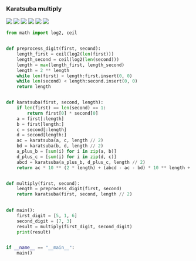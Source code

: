 ### Karatsuba multiply
<img src="https://render.githubusercontent.com/render/math?math=\overline{ab} \cdot \overline{cd}=">
<img src="https://render.githubusercontent.com/render/math?math=\overline{ab} \cdot \overline{cd}=">
<img src="https://render.githubusercontent.com/render/math?math=(a\cdot 10 + b)\cdot(c\cdot 10 + d)=">
<img src="https://render.githubusercontent.com/render/math?math=a\cdot c \cdot 100 + a\cdot d \cdot 10 + b\cdot c\cdot 10 + b\cdot d=">
<img src="https://render.githubusercontent.com/render/math?math=a\cdot c \cdot 100 + (a\cdot d + b\cdot c)\cdot 10 + b\cdot d=">
<img src="https://render.githubusercontent.com/render/math?math=a\cdot c \cdot 100 + ((a + b)\cdot(c + d) - a\cdot c - b\cdot d)\cdot 10 + b\cdot d">

```python
from math import log2, ceil


def preprocess_digit(first, second):
    length_first = ceil(log2(len(first)))
    length_second = ceil(log2(len(second)))
    length = max(length_first, length_second)
    length = 2 ** length
    while len(first) < length:first.insert(0, 0)
    while len(second) < length:second.insert(0, 0)
    return length


def karatsuba(first, second, length):
    if len(first) == len(second) == 1:
        return first[0] * second[0]
    a = first[:length]
    b = first[length:]
    c = second[:length]
    d = second[length:]
    ac = karatsuba(a, c, length // 2)
    bd = karatsuba(b, d, length // 2)
    a_plus_b = [sum(i) for i in zip(a, b)]
    d_plus_c = [sum(i) for i in zip(d, c)]
    abcd = karatsuba(a_plus_b, d_plus_c, length // 2)
    return ac * 10 ** (2 * length) + (abcd - ac - bd) * 10 ** length + bd


def multiply(first, second):
    length = preprocess_digit(first, second)
    return karatsuba(first, second, length // 2)
    

def main():
    first_digit = [5, 1, 6]
    second_digit = [7, 3]
    result = multiply(first_digit, second_digit)
    print(result)


if __name__ == "__main__":
    main()
```
